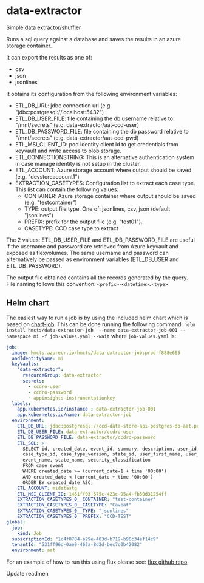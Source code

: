 # data-extractor
Simple data extractor/shuffler

Runs a sql query against a database and saves the results in an azure storage container.

It can export the results as one of:
* csv
* json
* jsonlines

It obtains its configuration from the following environment variables:
* ETL_DB_URL: jdbc connection url  (e.g. "jdbc:postgresql://localhost:5432")
* ETL_DB_USER_FILE: file containing the db username relative to "/mnt/secrets" (e.g. data-extractor/aat-ccd-user)
* ETL_DB_PASSWORD_FILE: file containing the db password relative to "/mnt/secrets" (e.g. data-extractor/aat-ccd-pwd)
* ETL_MSI_CLIENT_ID: pod identity client id to get credentials from keyvault and write access to blob storage. 
* ETL_CONNECTIONSTRING: This is an alternative authentication system in case manage identity is not setup in the cluster. 
* ETL_ACCOUNT: Azure storage account where output should be saved (e.g. "devstoreaccount1")
* EXTRACTION_CASETYPES: Configuration list to extract each case type. This list can contain the following values:
    * CONTAINER: Azure storage container where output should be saved (e.g. "testcontainer")
    * TYPE: output file type. One of: jsonlines, csv, json (default "jsonlines")
    * PREFIX: prefix for the output file (e.g. "test01"). 
    * CASETYPE: CCD case type to extract

The 2 values: ETL_DB_USER_FILE and ETL_DB_PASSWORD_FILE are useful if the username and password are retrieved 
from Azure keyvault and exposed as flexvolumes. The same username and password can alternatively be passed as environment 
variables (ETL_DB_USER and ETL_DB_PASSWORD).


The output file obtained contains all the records generated by the query. 
File naming follows this convention: `<prefix>-<datetime>.<type>`

## Helm chart
The easiest way to run a job is by using the included helm chart which is 
based on [chart-job](https://github.com/hmcts/chart-job). This can be done running the following command:
`helm install hmcts/data-extractor-job  --name data-extractor-job-001 --namespace mi -f job-values.yaml --wait`
where `job-values.yaml` is:
```yaml
job:
  image: hmcts.azurecr.io/hmcts/data-extractor-job:prod-f888e665
  aadIdentityName: mi
  keyVaults:
    "data-extractor":
      resourceGroup: data-extractor 
      secrets:
        - ccdro-user
        - ccdro-password
        - appinsights-instrumentationkey
  labels:
    app.kubernetes.io/instance : data-extractor-job-001
    app.kubernetes.io/name: data-extractor-job
  environment:
    ETL_DB_URL: jdbc:postgresql://ccd-data-store-api-postgres-db-aat.postgres.database.azure.com:5432/ccd_data_store
    ETL_DB_USER_FILE: data-extractor/ccdro-user
    ETL_DB_PASSWORD_FILE: data-extractor/ccdro-password
    ETL_SQL: >
      SELECT id, created_date, event_id, summary, description, user_id, case_data_id,
      case_type_id, case_type_version, state_id, user_first_name, user_last_name,
      event_name, state_name, security_classification
      FROM case_event
      WHERE created_date >= (current_date-1 + time '00:00')
      AND created_date < (current_date + time '00:00')
      ORDER BY created_date ASC;
    ETL_ACCOUNT: midatastg
    ETL_MSI_CLIENT_ID: 1461ff03-675c-423c-95a4-fb50d31254ff
    EXTRACTION_CASETYPES_0__CONTAINER: "test-container"
    EXTRACTION_CASETYPES_0__CASETYPE: "Caveat"
    EXTRACTION_CASETYPES_0__TYPE: "jsonlines"
    EXTRACTION_CASETYPES_0__PREFIX: "CCD-TEST"
global:
  job:
    kind: Job
  subscriptionId: "1c4f0704-a29e-403d-b719-b90c34ef14c9"
  tenantId: "531ff96d-0ae9-462a-8d2d-bec7c0b42082"
  environment: aat
``` 

For an example of how to run this using flux please see:
[flux github repo](https://github.com/hmcts/cnp-flux-config/blob/master/k8s/aat/software-engineering/data-extractor-job/data-extractor-job.yaml)

Update readmen
